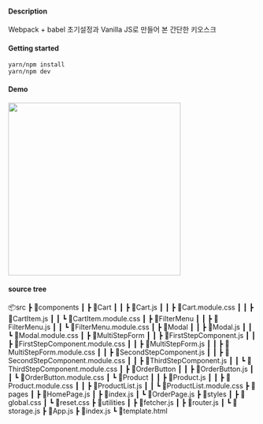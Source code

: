 #### Description

Webpack + babel 초기설정과 Vanilla JS로 만들어 본 간단한 키오스크

#### Getting started

```
yarn/npm install
yarn/npm dev
```

#### Demo

<img src="https://github.com/DonggunLim/Kiosk/assets/162268792/920b997d-7d67-4296-9f3e-3c93636eb89e" width="350px">

#### source tree

📦src
┣ 📂components
┃ ┣ 📂Cart
┃ ┃ ┣ 📜Cart.js
┃ ┃ ┣ 📜Cart.module.css
┃ ┃ ┣ 📜CartItem.js
┃ ┃ ┗ 📜CartItem.module.css
┃ ┣ 📂FilterMenu
┃ ┃ ┣ 📜FilterMenu.js
┃ ┃ ┗ 📜FilterMenu.module.css
┃ ┣ 📂Modal
┃ ┃ ┣ 📜Modal.js
┃ ┃ ┗ 📜Modal.module.css
┃ ┣ 📂MultiStepForm
┃ ┃ ┣ 📜FirstStepComponent.js
┃ ┃ ┣ 📜FirstStepComponent.module.css
┃ ┃ ┣ 📜MultiStepForm.js
┃ ┃ ┣ 📜MultiStepForm.module.css
┃ ┃ ┣ 📜SecondStepComponent.js
┃ ┃ ┣ 📜SecondStepComponent.module.css
┃ ┃ ┣ 📜ThirdStepComponent.js
┃ ┃ ┗ 📜ThirdStepComponent.module.css
┃ ┣ 📂OrderButton
┃ ┃ ┣ 📜OrderButton.js
┃ ┃ ┗ 📜OrderButton.module.css
┃ ┗ 📂Product
┃ ┃ ┣ 📜Product.js
┃ ┃ ┣ 📜Product.module.css
┃ ┃ ┣ 📜ProductList.js
┃ ┃ ┗ 📜ProductList.module.css
┣ 📂pages
┃ ┣ 📜HomePage.js
┃ ┣ 📜index.js
┃ ┗ 📜OrderPage.js
┣ 📂styles
┃ ┣ 📜global.css
┃ ┗ 📜reset.css
┣ 📂utilities
┃ ┣ 📜fetcher.js
┃ ┣ 📜router.js
┃ ┗ 📜storage.js
┣ 📜App.js
┣ 📜index.js
┗ 📜template.html
